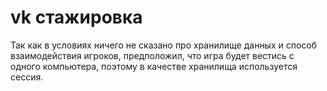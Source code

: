 # vk стажировка

Так как в условиях ничего не сказано про хранилище данных и способ взаимодействия игроков, предположил, что игра будет вестись с одного компьютера, поэтому в качестве хранилища используется сессия.
